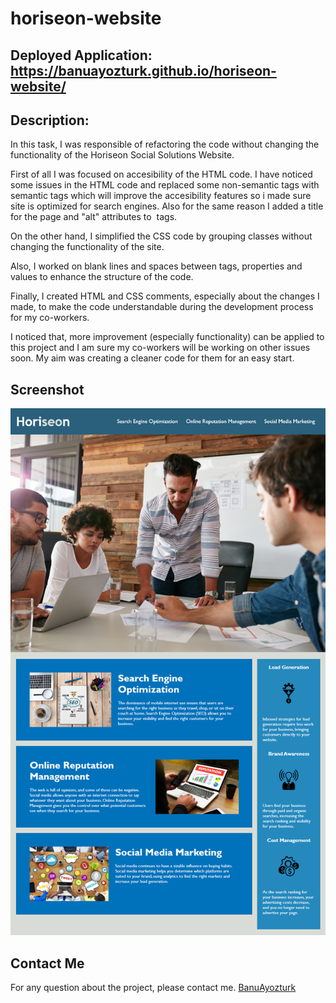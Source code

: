 # horiseon-website

## Deployed Application: https://banuayozturk.github.io/horiseon-website/

## Description: 
In this task,  I was responsible of refactoring the code without changing the functionality of the Horiseon Social Solutions Website.

First of all I was focused on accesibility of the HTML code. I have noticed some  issues in the HTML code and replaced some non-semantic tags with semantic tags which will improve the accesibility features so i made sure site is optimized for search engines. Also for the same reason I added a title for the page and "alt" attributes to <img> tags.

On the other hand,  I simplified the CSS  code by grouping classes  without changing the functionality of the  site. 

Also, I worked on blank lines and spaces between tags, properties and values to enhance the structure of the code.

Finally, I created HTML and CSS comments, especially about the changes I made, to make the code  understandable during the development process for my co-workers.

I noticed that, more improvement (especially functionality) can be applied to this project  and I am sure my co-workers will be working on other issues soon. My aim was creating a cleaner code for them for an easy start. 


## Screenshot
![The Horiseon webpage includes a navigation bar, a header image, and cards with text and images at the bottom of the page.](./Develop/assets/images/01-html-css-git-homework-demo.png)


## Contact Me
For any question about the project, please contact me.
[BanuAyozturk](mailto:bnyksl@gmail.com)

